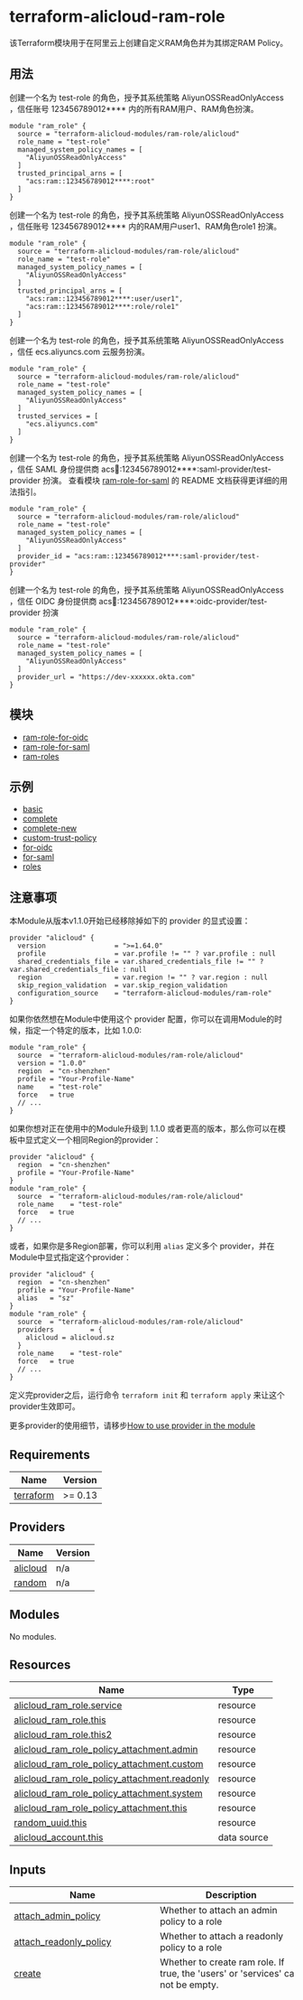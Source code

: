 terraform-alicloud-ram-role
===========================

该Terraform模块用于在阿里云上创建自定义RAM角色并为其绑定RAM Policy。

## 用法

创建一个名为 test-role 的角色，授予其系统策略 AliyunOSSReadOnlyAccess ，信任账号 123456789012\*\*\*\* 内的所有RAM用户、RAM角色扮演。

```hcl
module "ram_role" {
  source = "terraform-alicloud-modules/ram-role/alicloud"
  role_name = "test-role"
  managed_system_policy_names = [
    "AliyunOSSReadOnlyAccess"
  ]
  trusted_principal_arns = [
    "acs:ram::123456789012****:root"
  ]
}
```

创建一个名为 test-role 的角色，授予其系统策略 AliyunOSSReadOnlyAccess ，信任账号 123456789012\*\*\*\* 内的RAM用户user1、RAM角色role1 扮演。

```hcl
module "ram_role" {
  source = "terraform-alicloud-modules/ram-role/alicloud"
  role_name = "test-role"
  managed_system_policy_names = [
    "AliyunOSSReadOnlyAccess"
  ]
  trusted_principal_arns = [
    "acs:ram::123456789012****:user/user1",
    "acs:ram::123456789012****:role/role1"
  ]
}
```

创建一个名为 test-role 的角色，授予其系统策略 AliyunOSSReadOnlyAccess ，信任 ecs.aliyuncs.com 云服务扮演。

```hcl
module "ram_role" {
  source = "terraform-alicloud-modules/ram-role/alicloud"
  role_name = "test-role"
  managed_system_policy_names = [
    "AliyunOSSReadOnlyAccess"
  ]
  trusted_services = [
    "ecs.aliyuncs.com"
  ]
}
```

创建一个名为 test-role 的角色，授予其系统策略 AliyunOSSReadOnlyAccess ，信任 SAML 身份提供商 acs:ram::123456789012\*\*\*\*:saml-provider/test-provider 扮演。
查看模块 [ram-role-for-saml](./modules/ram-role-for-oidc) 的 README 文档获得更详细的用法指引。

```hcl
module "ram_role" {
  source = "terraform-alicloud-modules/ram-role/alicloud"
  role_name = "test-role"
  managed_system_policy_names = [
    "AliyunOSSReadOnlyAccess"
  ]
  provider_id = "acs:ram::123456789012****:saml-provider/test-provider"
}
```

创建一个名为 test-role 的角色，授予其系统策略 AliyunOSSReadOnlyAccess ，信任 OIDC 身份提供商 acs:ram::123456789012\*\*\*\*:oidc-provider/test-provider 扮演

```hcl
module "ram_role" {
  source = "terraform-alicloud-modules/ram-role/alicloud"
  role_name = "test-role"
  managed_system_policy_names = [
    "AliyunOSSReadOnlyAccess"
  ]
  provider_url = "https://dev-xxxxxx.okta.com"
}
```

## 模块

* [ram-role-for-oidc](./modules/ram-role-for-oidc)
* [ram-role-for-saml](./modules/ram-role-for-oidc)
* [ram-roles](./modules/ram-roles)

## 示例

* [basic](./examples/basic)
* [complete](./examples/complete)
* [complete-new](./examples/complete-new)
* [custom-trust-policy](./examples/custom-trust-policy)
* [for-oidc](./examples/for-oidc)
* [for-saml](./examples/for-saml)
* [roles](./examples/roles)


## 注意事项
本Module从版本v1.1.0开始已经移除掉如下的 provider 的显式设置：

```hcl
provider "alicloud" {
  version                 = ">=1.64.0"
  profile                 = var.profile != "" ? var.profile : null
  shared_credentials_file = var.shared_credentials_file != "" ? var.shared_credentials_file : null
  region                  = var.region != "" ? var.region : null
  skip_region_validation  = var.skip_region_validation
  configuration_source    = "terraform-alicloud-modules/ram-role"
}
```

如果你依然想在Module中使用这个 provider 配置，你可以在调用Module的时候，指定一个特定的版本，比如 1.0.0:

```hcl
module "ram_role" {
  source  = "terraform-alicloud-modules/ram-role/alicloud"
  version = "1.0.0"
  region  = "cn-shenzhen"
  profile = "Your-Profile-Name"
  name    = "test-role"
  force   = true
  // ...
}
```

如果你想对正在使用中的Module升级到 1.1.0 或者更高的版本，那么你可以在模板中显式定义一个相同Region的provider：
```hcl
provider "alicloud" {
  region  = "cn-shenzhen"
  profile = "Your-Profile-Name"
}
module "ram_role" {
  source  = "terraform-alicloud-modules/ram-role/alicloud"
  role_name    = "test-role"
  force   = true
  // ...
}
```
或者，如果你是多Region部署，你可以利用 `alias` 定义多个 provider，并在Module中显式指定这个provider：

```hcl
provider "alicloud" {
  region  = "cn-shenzhen"
  profile = "Your-Profile-Name"
  alias   = "sz"
}
module "ram_role" {
  source  = "terraform-alicloud-modules/ram-role/alicloud"
  providers         = {
    alicloud = alicloud.sz
  }
  role_name    = "test-role"
  force   = true
  // ...
}
```

定义完provider之后，运行命令 `terraform init` 和 `terraform apply` 来让这个provider生效即可。

更多provider的使用细节，请移步[How to use provider in the module](https://www.terraform.io/docs/language/modules/develop/providers.html#passing-providers-explicitly)

<!-- 在根目录下运行命令 `terraform-docs markdown . --output-file "./README.md"`，可将所有信息自动填充 -->
<!-- BEGIN_TF_DOCS -->
## Requirements

| Name | Version |
|------|---------|
| <a name="requirement_terraform"></a> [terraform](#requirement\_terraform) | >= 0.13 |

## Providers

| Name | Version |
|------|---------|
| <a name="provider_alicloud"></a> [alicloud](#provider\_alicloud) | n/a |
| <a name="provider_random"></a> [random](#provider\_random) | n/a |

## Modules

No modules.

## Resources

| Name | Type |
|------|------|
| [alicloud_ram_role.service](https://registry.terraform.io/providers/hashicorp/alicloud/latest/docs/resources/ram_role) | resource |
| [alicloud_ram_role.this](https://registry.terraform.io/providers/hashicorp/alicloud/latest/docs/resources/ram_role) | resource |
| [alicloud_ram_role.this2](https://registry.terraform.io/providers/hashicorp/alicloud/latest/docs/resources/ram_role) | resource |
| [alicloud_ram_role_policy_attachment.admin](https://registry.terraform.io/providers/hashicorp/alicloud/latest/docs/resources/ram_role_policy_attachment) | resource |
| [alicloud_ram_role_policy_attachment.custom](https://registry.terraform.io/providers/hashicorp/alicloud/latest/docs/resources/ram_role_policy_attachment) | resource |
| [alicloud_ram_role_policy_attachment.readonly](https://registry.terraform.io/providers/hashicorp/alicloud/latest/docs/resources/ram_role_policy_attachment) | resource |
| [alicloud_ram_role_policy_attachment.system](https://registry.terraform.io/providers/hashicorp/alicloud/latest/docs/resources/ram_role_policy_attachment) | resource |
| [alicloud_ram_role_policy_attachment.this](https://registry.terraform.io/providers/hashicorp/alicloud/latest/docs/resources/ram_role_policy_attachment) | resource |
| [random_uuid.this](https://registry.terraform.io/providers/hashicorp/random/latest/docs/resources/uuid) | resource |
| [alicloud_account.this](https://registry.terraform.io/providers/hashicorp/alicloud/latest/docs/data-sources/account) | data source |

## Inputs

| Name | Description | Type | Default | Required |
|------|-------------|------|---------|:--------:|
| <a name="input_attach_admin_policy"></a> [attach\_admin\_policy](#input\_attach\_admin\_policy) | Whether to attach an admin policy to a role | `bool` | `false` | no |
| <a name="input_attach_readonly_policy"></a> [attach\_readonly\_policy](#input\_attach\_readonly\_policy) | Whether to attach a readonly policy to a role | `bool` | `false` | no |
| <a name="input_create"></a> [create](#input\_create) | Whether to create ram role. If true, the 'users' or 'services' can not be empty. | `bool` | `true` | no |
| <a name="input_defined_services"></a> [defined\_services](#input\_defined\_services) | Trusted physical user who can play ram\_role | `map(list(string))` | <pre>{<br/>  "actiontrail": [<br/>    "actiontrail.aliyuncs.com"<br/>  ],<br/>  "adb": [<br/>    "adb.aliyuncs.com"<br/>  ],<br/>  "alikafka": [<br/>    "alikafka.aliyuncs.com"<br/>  ],<br/>  "apigateway": [<br/>    "apigateway.aliyuncs.com"<br/>  ],<br/>  "appms": [<br/>    "appms.aliyuncs.com"<br/>  ],<br/>  "arms": [<br/>    "arms.aliyuncs.com"<br/>  ],<br/>  "baas": [<br/>    "baas.aliyuncs.com"<br/>  ],<br/>  "business": [<br/>    "business.aliyuncs.com"<br/>  ],<br/>  "ccc": [<br/>    "ccc.aliyuncs.com"<br/>  ],<br/>  "cloudpush": [<br/>    "cloudpush.aliyuncs.com"<br/>  ],<br/>  "cusanalytic": [<br/>    "cusanalytic.aliyuncs.com"<br/>  ],<br/>  "dcdn": [<br/>    "dcdn.aliyuncs.com"<br/>  ],<br/>  "ddosbgp": [<br/>    "ddosbgp.aliyuncs.com"<br/>  ],<br/>  "dns": [<br/>    "dns.aliyuncs.com"<br/>  ],<br/>  "drds": [<br/>    "drds.aliyuncs.com"<br/>  ],<br/>  "ecs": [<br/>    "ecs.aliyuncs.com"<br/>  ],<br/>  "elasticsearch": [<br/>    "elasticsearch.aliyuncs.com"<br/>  ],<br/>  "emr": [<br/>    "emr.aliyuncs.com"<br/>  ],<br/>  "ess": [<br/>    "ess.aliyuncs.com"<br/>  ],<br/>  "foas": [<br/>    "foas.aliyuncs.com"<br/>  ],<br/>  "green": [<br/>    "green.aliyuncs.com"<br/>  ],<br/>  "hbase": [<br/>    "hbase.aliyuncs.com"<br/>  ],<br/>  "iot": [<br/>    "iot.aliyuncs.com"<br/>  ],<br/>  "live": [<br/>    "live.aliyuncs.com"<br/>  ],<br/>  "market": [<br/>    "market.aliyuncs.com"<br/>  ],<br/>  "maxcompute": [<br/>    "maxcompute.aliyuncs.com"<br/>  ],<br/>  "mongodb": [<br/>    "mongodb.aliyuncs.com"<br/>  ],<br/>  "ons": [<br/>    "ons.aliyuncs.com"<br/>  ],<br/>  "polardb": [<br/>    "polardb.aliyuncs.com"<br/>  ],<br/>  "qualitycheck": [<br/>    "qualitycheck.aliyuncs.com"<br/>  ],<br/>  "r-kvstore": [<br/>    "r-kvstore.aliyuncs.com"<br/>  ],<br/>  "rds": [<br/>    "rds.aliyuncs.com"<br/>  ],<br/>  "reid": [<br/>    "reid.aliyuncs.com"<br/>  ],<br/>  "scdn": [<br/>    "scdn.aliyuncs.com"<br/>  ],<br/>  "slb": [<br/>    "slb.aliyuncs.com"<br/>  ],<br/>  "vod": [<br/>    "vod.aliyuncs.com"<br/>  ],<br/>  "vpc": [<br/>    "vpc.aliyuncs.com"<br/>  ],<br/>  "webplus": [<br/>    "webplus.aliyuncs.com"<br/>  ]<br/>}</pre> | no |
| <a name="input_existing_role_name"></a> [existing\_role\_name](#input\_existing\_role\_name) | (Deprecated) The name of an existing RAM role. If set, 'create' will be ignored. | `string` | `""` | no |
| <a name="input_force"></a> [force](#input\_force) | Whether to delete ram policy forcibly, default to true. | `bool` | `true` | no |
| <a name="input_managed_custom_policy_names"></a> [managed\_custom\_policy\_names](#input\_managed\_custom\_policy\_names) | List of names of managed policies of Custom type to attach to RAM role | `list(string)` | `[]` | no |
| <a name="input_managed_system_policy_names"></a> [managed\_system\_policy\_names](#input\_managed\_system\_policy\_names) | List of names of managed policies of System type to attach to RAM role | `list(string)` | `[]` | no |
| <a name="input_max_session_duration"></a> [max\_session\_duration](#input\_max\_session\_duration) | Maximum session duration in seconds, refer to the parameter MaxSessionDuration of [CreateRole](https://api.aliyun.com/document/Ram/2015-05-01/CreateRole) | `number` | `3600` | no |
| <a name="input_mfa_age"></a> [mfa\_age](#input\_mfa\_age) | Max age of valid MFA (in seconds) for roles which require MFA | `number` | `86400` | no |
| <a name="input_policies"></a> [policies](#input\_policies) | (Deprecated, use variable 'managed\_custom\_policy\_names' or 'managed\_system\_policy\_names' instead) List of the policies that binds the role. Each item can contains keys: 'policy\_name'(the name of policy that used to bind the role), 'policy\_type'(the type of ram policies, System or Custom, default to Custom.). | `list(map(string))` | `[]` | no |
| <a name="input_profile"></a> [profile](#input\_profile) | (Deprecated from version 1.1.0) The profile name as set in the shared credentials file. If not set, it will be sourced from the ALICLOUD\_PROFILE environment variable. | `string` | `""` | no |
| <a name="input_ram_role_description"></a> [ram\_role\_description](#input\_ram\_role\_description) | Description of the RAM role. | `string` | `""` | no |
| <a name="input_region"></a> [region](#input\_region) | (Deprecated from version 1.1.0) The region used to launch this module resources. | `string` | `""` | no |
| <a name="input_role_name"></a> [role\_name](#input\_role\_name) | The name of role. If not set, a default name with prefix 'terraform-ram-role-' will be returned. | `string` | `""` | no |
| <a name="input_role_requires_mfa"></a> [role\_requires\_mfa](#input\_role\_requires\_mfa) | Whether role requires MFA | `bool` | `true` | no |
| <a name="input_services"></a> [services](#input\_services) | (Deprecated, use variable 'trusted\_services' instead) List of the predefined and custom services used to play the ram role. | `list(string)` | `[]` | no |
| <a name="input_shared_credentials_file"></a> [shared\_credentials\_file](#input\_shared\_credentials\_file) | (Deprecated from version 1.1.0) This is the path to the shared credentials file. If this is not set and a profile is specified, $HOME/.aliyun/config.json will be used. | `string` | `""` | no |
| <a name="input_skip_region_validation"></a> [skip\_region\_validation](#input\_skip\_region\_validation) | (Deprecated from version 1.1.0) Skip static validation of region ID. Used by users of alternative AlibabaCloud-like APIs or users w/ access to regions that are not public (yet). | `bool` | `false` | no |
| <a name="input_trust_policy"></a> [trust\_policy](#input\_trust\_policy) | A custom role trust policy. Conflicts with 'trusted\_principal\_arns', 'trusted\_services', 'users' and 'services' | `string` | `""` | no |
| <a name="input_trusted_principal_arns"></a> [trusted\_principal\_arns](#input\_trusted\_principal\_arns) | ARNs of Alibaba Cloud entities who can assume these roles. Conflicts with 'trust\_policy', 'users' and 'services' | `list(string)` | `[]` | no |
| <a name="input_trusted_services"></a> [trusted\_services](#input\_trusted\_services) | Alibaba Cloud Services that can assume these roles. Conflicts with 'trust\_policy', 'users' and 'services' | `list(string)` | `[]` | no |
| <a name="input_users"></a> [users](#input\_users) | (Deprecated, use variable 'trusted\_principal\_arns' instead) List of the trusted users. Each item can contains keys: 'user\_names'(list name of RAM users), 'account\_id'(the account id of ram users). If not set 'account\_id', the default is the current account. It will ignored when setting services. | `list(map(string))` | `[]` | no |

## Outputs

| Name | Description |
|------|-------------|
| <a name="output_role_arn"></a> [role\_arn](#output\_role\_arn) | ARN of RAM role |
| <a name="output_role_id"></a> [role\_id](#output\_role\_id) | ID of RAM role |
| <a name="output_role_name"></a> [role\_name](#output\_role\_name) | Name of the ram role |
| <a name="output_role_requires_mfa"></a> [role\_requires\_mfa](#output\_role\_requires\_mfa) | Whether RAM role requires MFA |
| <a name="output_this_role_name"></a> [this\_role\_name](#output\_this\_role\_name) | Name of the ram role |
| <a name="output_this_role_trusted_services"></a> [this\_role\_trusted\_services](#output\_this\_role\_trusted\_services) | (Deprecated) AliCloud services who can play this role. Works with variable 'services' |
| <a name="output_this_role_trusted_users"></a> [this\_role\_trusted\_users](#output\_this\_role\_trusted\_users) | (Deprecated) RAM users who can play this role. Works with variable 'users' |
<!-- END_TF_DOCS -->

作者
-------
Created and maintained by Alibaba Cloud Terraform Team(terraform@alibabacloud.com)

许可
----
Apache 2 Licensed. See LICENSE for full details.

参考
---------
* [Terraform-Provider-Alicloud Github](https://github.com/terraform-providers/terraform-provider-alicloud)
* [Terraform-Provider-Alicloud Release](https://releases.hashicorp.com/terraform-provider-alicloud/)
* [Terraform-Provider-Alicloud Docs](https://www.terraform.io/docs/providers/alicloud/index.html)
